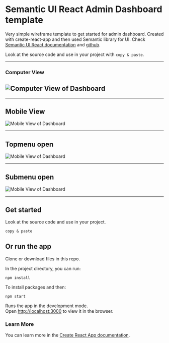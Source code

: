 # Semantic UI React Admin Dashboard template

Very simple wireframe template to get started for admin dashboard. Created with create-react-app and then used Semantic library for UI. Check [Semantic UI React documentation](https://react.semantic-ui.com/) and [github](https://github.com/Semantic-Org/Semantic-UI-React).

Look at the source code and use in your project with
`copy & paste`.

---

### Computer View

## ![Computer View of Dashboard](https://github.com/miika1006/semantic-ui-react-admin-dashboard/raw/master/screenshots/Screenshot_1.png)

---

## Mobile View

![Mobile View of Dashboard](https://github.com/miika1006/semantic-ui-react-admin-dashboard/raw/master/screenshots/Screenshot_2.png)

---

## Topmenu open

![Mobile View of Dashboard](https://github.com/miika1006/semantic-ui-react-admin-dashboard/raw/master/screenshots/Screenshot_3.png)

---

## Submenu open

![Mobile View of Dashboard](https://github.com/miika1006/semantic-ui-react-admin-dashboard/raw/master/screenshots/Screenshot_4.png)

---

## Get started

Look at the source code and use in your project.

`copy & paste`

## Or run the app

Clone or download files in this repo.

In the project directory, you can run:

`npm install`

To install packages and then:

`npm start`

Runs the app in the development mode.<br />
Open [http://localhost:3000](http://localhost:3000) to view it in the browser.

### Learn More

You can learn more in the [Create React App documentation](https://facebook.github.io/create-react-app/docs/getting-started).
